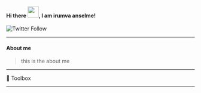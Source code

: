 #### Hi there <img src="https://raw.githubusercontent.com/MartinHeinz/MartinHeinz/master/wave.gif" width="30px">, I am irumva anselme!

![Twitter Follow](https://img.shields.io/twitter/follow/officialanselme?style=social)

---

#### About me
> this is the about me


---

🧰 Toolbox

---
